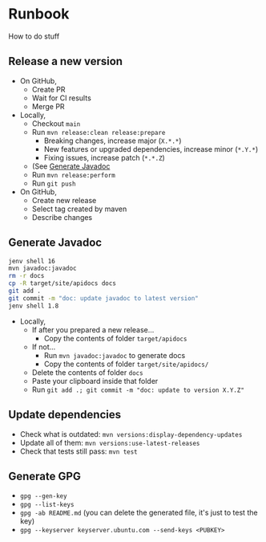 # Runbook

How to do stuff

## Release a new version

- On GitHub,
  - Create PR
  - Wait for CI results
  - Merge PR
- Locally,
  - Checkout `main`
  - Run `mvn release:clean release:prepare`
    - Breaking changes, increase major (`X.*.*`)
    - New features or upgraded dependencies, increase minor (`*.Y.*`)
    - Fixing issues, increase patch (`*.*.Z`)
  - (See [Generate Javadoc](#Generate-Javadoc)
  - Run `mvn release:perform`
  - Run `git push`
- On GitHub,
  - Create new release
  - Select tag created by maven
  - Describe changes

## Generate Javadoc

```sh
jenv shell 16
mvn javadoc:javadoc
rm -r docs
cp -R target/site/apidocs docs
git add .
git commit -m "doc: update javadoc to latest version"
jenv shell 1.8
```

- Locally,
  - If after you prepared a new release...
    - Copy the contents of folder `target/apidocs`
  - If not...
    - Run `mvn javadoc:javadoc` to generate docs
    - Copy the contents of folder `target/site/apidocs/`
  - Delete the contents of folder `docs`
  - Paste your clipboard inside that folder
  - Run `git add .; git commit -m "doc: update to version X.Y.Z"`

## Update dependencies

- Check what is outdated: `mvn versions:display-dependency-updates`
- Update all of them: `mvn versions:use-latest-releases`
- Check that tests still pass: `mvn test`

## Generate GPG

- `gpg --gen-key`
- `gpg --list-keys`
- `gpg -ab README.md` (you can delete the generated file, it's just to test the key)
- `gpg --keyserver keyserver.ubuntu.com --send-keys <PUBKEY>`